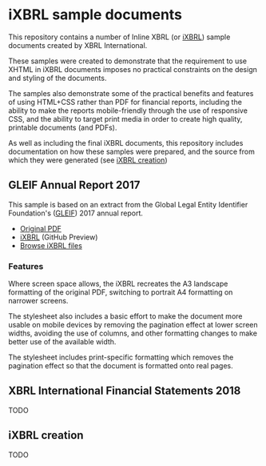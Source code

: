 # iXBRL sample documents

This repository contains a number of Inline XBRL (or
[iXBRL](https://www.xbrl.org/ixbrl)) sample documents created by XBRL
International.

These samples were created to demonstrate that the requirement to use XHTML in
iXBRL documents imposes no practical constraints on the design and styling of
the documents.

The samples also demonstrate some of the practical benefits and features of
using HTML+CSS rather than PDF for financial reports, including the ability to
make the reports mobile-friendly through the use of responsive CSS, and the
ability to target print media in order to create high quality, printable
documents (and PDFs).

As well as including the final iXBRL documents, this repository includes
documentation on how these samples were prepared, and the source from which
they were generated (see [iXBRL creation](#ixbrl-creation))

## GLEIF Annual Report 2017

This sample is based on an extract from the Global Legal Entity Identifier
Foundation's ([GLEIF](https://www.gleif.org)) 2017 annual report.  

* [Original PDF][1]
* [iXBRL][2] (GitHub Preview)
* [Browse iXBRL files](tree/master/ixbrl/gleif-annual-report-2017)


[1]: https://www.gleif.org/content/1-about/9-governance/11-annual-report/2018-04-19_gleif_annual-report_2017-final.pdf
[2]: https://htmlpreview.github.io/?https://github.com/XBRLInternational/ixbrl-samples/blob/master/ixbrl/gleif-annual-report-2017/gleif-annual-report-2017.html

### Features

Where screen space allows, the iXBRL recreates the A3 landscape formatting of
the original PDF, switching to portrait A4 formatting on narrower screens.

The stylesheet also includes a basic effort to make the document more usable on
mobile devices by removing the pagination effect at lower screen widths,
avoiding the use of columns, and other formatting changes to make better use of
the available width.

The stylesheet includes print-specific formatting which removes the pagination
effect so that the document is formatted onto real pages.  

## XBRL International Financial Statements 2018

TODO

## iXBRL creation

TODO





